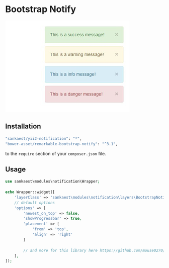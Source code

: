 # Bootstrap Notify
!["Bootstrap Notify"](img/bootstrap-notify.jpg)

Installation
--------

```bash
"sankaest/yii2-notification": "*",
"bower-asset/remarkable-bootstrap-notify": "^3.1",
```

to the ```require``` section of your `composer.json` file.


Usage
-----

```php
use sankaest\modules\notification\Wrapper;

echo Wrapper::widget([
    'layerClass' => 'sankaest\modules\notification\layers\BootstrapNotify',
    // default options
    'options' => [
        'newest_on_top' => false,
        'showProgressbar' => true,
        'placement' => [
            'from' => 'top',
            'align' => 'right'
        ]

        // and more for this library here https://github.com/mouse0270/bootstrap-notify
    ],
]);

```
